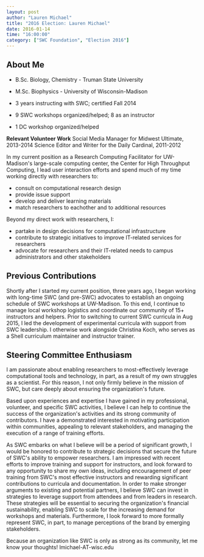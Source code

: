 ```yaml
---
layout: post
author: "Lauren Michael"
title: "2016 Election: Lauren Michael"
date: 2016-01-14
time: "16:00:00"
category: ["SWC Foundation", "Election 2016"]
---
```

## About Me

-   B.Sc. Biology, Chemistry - Truman State University
-   M.Sc. Biophysics - University of Wisconsin-Madison

-   3 years instructing with SWC; certified Fall 2014
-   9 SWC workshops organized/helped; 8 as an instructor
-   1 DC workshop organized/helped

**Relevant Volunteer Work**
Social Media Manager for Midwest Ultimate, 2013-2014
Science Editor and Writer for the Daily Cardinal, 2011-2012

In my current position as a Research Computing Facilitator for
 UW-Madison's large-scale computing center, the Center for High
 Throughput Computing, I lead user interaction efforts
 and spend much of my time working directly with researchers to:
-   consult on computational research design
-   provide issue support
-   develop and deliver learning materials
-   match researchers to eachother and to additional resources 

Beyond my direct work with researchers, I:
-   partake in design decisions for computational infrastructure
-   contribute to strategic initiatives to improve IT-related services for researchers 
-   advocate for researchers and their IT-related needs to campus administrators and other stakeholders

## Previous Contributions

Shortly after I started my current position, three years ago, I
 began working with long-time SWC (and pre-SWC) advocates to
 establish an ongoing schedule of SWC workshops at UW-Madison. To
 this end, I continue to manage local workshop logistics and coordinate
 our community of 15+ instructors and helpers. Prior to switching
 to current SWC curricula in Aug 2015, I led the development
 of experimental curricula with support from SWC leadership.
 I otherwise work alongside Christina Koch, who serves as
 a Shell curriculum maintainer and instructor trainer.

## Steering Committee Enthusiasm

I am passionate about enabling researchers to most-effectively leverage
 computational tools and technology, in part, as a result of my own
 struggles as a scientist. For this reason, I not only firmly believe in
 the mission of SWC, but care deeply about ensuring the
 organization's future.

Based upon experiences and expertise I have gained in my professional,
 volunteer, and specific SWC activities,
 I believe I can help to continue the success of the organization's
 activities and its strong community of contributors. I have a demonstrated
 interested in motivating participation within communities, appealing
 to relevant stakeholders, and managing the execution of a range
 of training efforts.

As SWC embarks on what I believe will be a period of significant
 growth, I would be honored to contribute to strategic decisions that secure
 the future of SWC's ability to empower researchers. I am
 impressed with recent efforts to improve training and support for instructors,
 and look forward to any opportunity to share my own ideas, including
 encouragement of peer training from SWC's
 most effective instructors and rewarding significant contributions
 to curricula and documentation. In order to make stronger arguments to
 existing and potential partners, I believe SWC
 can invest in strategies to leverage support from attendees and from leaders
 in research. These strategies will be essential to
 securing the organization's financial sustainability, enabling SWC
 to scale for the increasing demand for workshops and materials.
 Furthermore, I look forward to more formally represent SWC, in part,
 to manage perceptions of the brand by emerging stakeholders.

Because an organization like SWC is only as strong as its community,
 let me know your thoughts! lmichael-AT-wisc.edu
